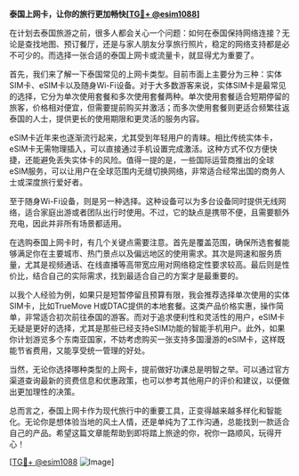 **泰国上网卡，让你的旅行更加畅快[[TG💪+ @esim1088](https://t.me/s/esim1088)]**

在计划去泰国旅游之前，很多人都会关心一个问题：如何在泰国保持网络连接？无论是查找地图、预订餐厅，还是与家人朋友分享旅行照片，稳定的网络支持都是必不可少的。而选择一张合适的泰国上网卡或流量卡，就显得尤为重要了。

首先，我们来了解一下泰国常见的上网卡类型。目前市面上主要分为三种：实体SIM卡、eSIM卡以及随身Wi-Fi设备。对于大多数游客来说，实体SIM卡是最常见的选择，它分为单次使用套餐和多次使用套餐两种。单次使用套餐适合短期停留的旅客，价格相对便宜，但需要提前购买并激活；而多次使用套餐则更适合频繁往返泰国的人士，提供更长的使用期限和更灵活的服务内容。

eSIM卡近年来也逐渐流行起来，尤其受到年轻用户的青睐。相比传统实体卡，eSIM卡无需物理插入，可以直接通过手机设置完成激活。这种方式不仅方便快捷，还能避免丢失实体卡的风险。值得一提的是，一些国际运营商推出的全球eSIM服务，可以让用户在全球范围内无缝切换网络，非常适合经常出国的商务人士或深度旅行爱好者。

至于随身Wi-Fi设备，则是另一种选择。这种设备可以为多台设备同时提供无线网络，适合家庭出游或者团队出行时使用。不过，它的缺点是携带不便，且需要额外充电，因此并非所有场景都适用。

在选购泰国上网卡时，有几个关键点需要注意。首先是覆盖范围，确保所选套餐能够满足你在主要城市、热门景点以及偏远地区的使用需求。其次是网速和服务质量，尤其是视频通话、在线直播等高带宽应用对网络稳定性要求较高。最后则是性价比，结合自己的实际需求，找到最适合自己的方案才是最重要的。

以我个人经验为例，如果只是短暂停留且预算有限，我会推荐选择单次使用的实体SIM卡，比如TrueMove H或DTAC提供的本地套餐。这类产品价格实惠，操作简单，非常适合初次前往泰国的游客。而对于追求便利性和灵活性的用户，eSIM卡无疑是更好的选择，尤其是那些已经支持eSIM功能的智能手机用户。此外，如果你计划游览多个东南亚国家，不妨考虑购买一张支持多国漫游的eSIM卡，这样既能节省费用，又能享受统一管理的好处。

当然，无论你选择哪种类型的上网卡，提前做好功课总是明智之举。可以通过官方渠道查询最新的资费信息和优惠政策，也可以参考其他用户的评价和建议，以便做出更加理性的决策。

总而言之，泰国上网卡作为现代旅行中的重要工具，正变得越来越多样化和智能化。无论你是想体验当地的风土人情，还是单纯为了工作沟通，总能找到一款适合自己的产品。希望这篇文章能帮助到即将踏上旅途的你，祝你一路顺风，玩得开心！

[[TG💪+ @esim1088](https://t.me/s/esim1088) ![Image](https://i.postimg.cc/4NQfJmqS/Snipaste-2025-05-13-00-14-12.png)]